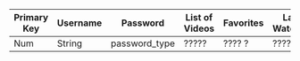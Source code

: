 | Primary Key  | Username | Password  | List of Videos | Favorites  | Last Watched | First Header |
| ------------- | ------------- | ------------- | ------------- | ------------- | ------------- | ------------ |
| Num  | String | password_type  | ?????  | ???? ?|  ????  |
